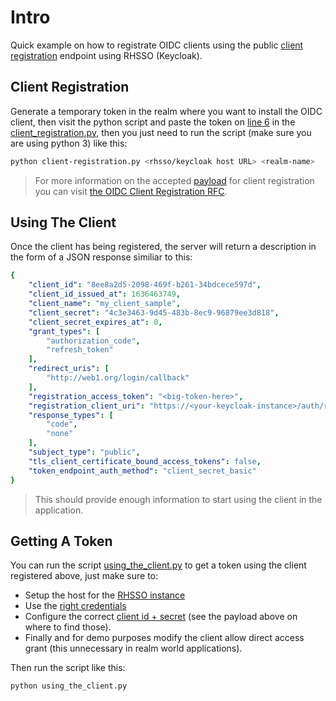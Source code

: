 # Intro 

Quick example on how to registrate OIDC clients using the public [client registration](https://openid.net/specs/openid-connect-registration-1_0.html) endpoint using RHSSO (Keycloak). 

## Client Registration 

Generate a temporary token in the realm where you want to install the OIDC client, then visit the python script and paste the token on [line 6](https://github.com/cesarvr/openid-cli-registration-example/blob/main/client-registration.py#L6) in the [client_registration.py](https://github.com/cesarvr/openid-cli-registration-example/blob/main/client-registration.py), then you just need to run the script (make sure you are using python 3) like this: 

```sh
python client-registration.py <rhsso/keycloak host URL> <realm-name> 
``` 

> For more information on the accepted [payload](https://github.com/cesarvr/openid-cli-registration-example/blob/main/client-registration.py#L39) for client registration you can visit [the OIDC Client Registration RFC](https://openid.net/specs/openid-connect-registration-1_0.html#rfc.section.2). 


## Using The Client

Once the client has being registered, the server will return a description in the form of a JSON response similiar to this: 

```yaml
{
    "client_id": "8ee8a2d5-2098-469f-b261-34bdcece597d",
    "client_id_issued_at": 1636463749,
    "client_name": "my_client_sample",
    "client_secret": "4c3e3463-9d45-483b-8ec9-96879ee3d818",
    "client_secret_expires_at": 0,
    "grant_types": [
        "authorization_code",
        "refresh_token"
    ],
    "redirect_uris": [
        "http://web1.org/login/callback"
    ],
    "registration_access_token": "<big-token-here>",
    "registration_client_uri": "https://<your-keycloak-instance>/auth/realms/your_realm/clients-registrations/openid-connect/8ee8a2d5-2098-469f-b261-34bdcece597d",
    "response_types": [
        "code",
        "none"
    ],
    "subject_type": "public",
    "tls_client_certificate_bound_access_tokens": false,
    "token_endpoint_auth_method": "client_secret_basic"
}
```

> This should provide enough information to start using the client in the application.

## Getting A Token
You can run the script [using_the_client.py](https://github.com/cesarvr/openid-cli-registration-example/blob/main/using_the_client.py#L59) to get a token using the client registered above, just make sure to:
- Setup the host for the [RHSSO instance](https://github.com/cesarvr/openid-cli-registration-example/blob/main/using_the_client.py#L6)
- Use the [right credentials](https://github.com/cesarvr/openid-cli-registration-example/blob/main/using_the_client.py#L28-L34)
- Configure the correct [client id + secret](https://github.com/cesarvr/openid-cli-registration-example/blob/main/using_the_client.py#L59) (see the payload above on where to find those).  
- Finally and for demo purposes modify the client allow direct access grant (this unnecessary in realm world applications).  



Then run the script like this: 

```sh
python using_the_client.py
```


